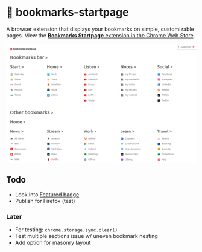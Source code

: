 
# 🔖 bookmarks-startpage

A browser extension that displays your bookmarks on simple, customizable pages. View the [**Bookmarks Startpage** extension in the Chrome Web Store](https://chromewebstore.google.com/detail/bookmarks-startpage/nkbcfcjndkpjejdfekeemdelppjdmlga).

![sceenshot](screenshots/1.png)

## Todo

- Look into [Featured badge](https://www.extension.ninja/blog/post/how-to-get-featured-extension-badge-chrome-web-store/)
- Publish for Firefox (test)

### Later

- For testing: `chrome.storage.sync.clear()`
- Test multiple sections issue w/ uneven bookmark nesting
- Add option for masonry layout
